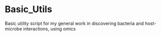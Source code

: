 # Basic_Utils
Basic utility script for my general work in discovering bacteria and host-microbe interactions, using omics
